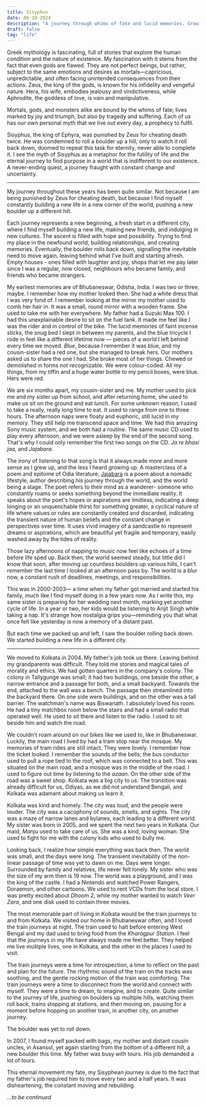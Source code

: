 ```yaml
---
title: Sisyphus
date: 06-10-2024
description: "A journey through whims of fate and lucid memories. Growing up, old and looking for the purpose of life."
draft: false
tag: "life"
---
```


Greek mythology is fascinating, full of stories that explore the human condition and the nature of existence. My fascination with it stems from the fact that even gods are flawed. They are not perfect beings, but rather, subject to the same emotions and desires as mortals—capricious, unpredictable, and often facing unintended consequences from their actions. Zeus, the king of the gods, is known for his infidelity and vengeful nature. Hera, his wife, embodies jealousy and vindictiveness, while Aphrodite, the goddess of love, is vain and manipulative.

Mortals, gods, and monsters alike are bound by the whims of fate; lives marked by joy and triumph, but also by tragedy and suffering. Each of us has our own personal myth that we live out every day, a prophecy to fulfil. 

Sisyphus, the king of Ephyra, was punished by Zeus for cheating death twice. He was condemned to roll a boulder up a hill, only to watch it roll back down, doomed to repeat this task for eternity, never able to complete it. I see the myth of Sisyphus as a metaphor for the futility of life and the eternal journey to find purpose in a world that is indifferent to our existence. A never-ending quest, a journey fraught with constant change and uncertainty.

---

My journey throughout these years has been quite similar. Not because I am being punished by Zeus for cheating death, but because I find myself constantly building a new life in a new corner of the world, pushing a new boulder up a different hill.

Each journey represents a new beginning, a fresh start in a different city, where I find myself building a new life, making new friends, and indulging in new cultures. The ascent is filled with hope and possibility. Trying to find my place in the newfound world, building relationships, and creating memories. Eventually, the boulder rolls back down, signalling the inevitable need to move again, leaving behind what I've built and starting afresh. Empty houses - ones filled with laughter and joy, shops that let me pay later since I was a regular, now closed, neighbours who became family, and friends who became strangers. 

My earliest memories are of Bhubaneswar, Odisha, India. I was two or three, maybe. I remember how my mother looked then. She had a white dress that I was very fond of. I remember looking at the mirror my mother used to comb her hair in. It was a small, round mirror with a wooden frame. She used to take me with her everywhere. My father had a Suzuki Max 100. I had this unexplainable desire to sit on the fuel tank. It made me feel like I was the rider and in control of the bike. The lucid memories of faint incense sticks, the snug bed I slept in between my parents, and the blue tricycle I rode in feel like a different lifetime now — pieces of a world I left behind every time we moved. *Blue*, because I remember it was blue, and my cousin-sister had a red one, but she managed to break hers. Our mothers asked us to share the one I had. She broke most of her things. Chewed or demolished in forms not recognizable. We were colour-coded. All my things, from my tiffin and a huge water bottle to my pencil boxes, were blue. Hers were red.

We are six months apart, my cousin-sister and me. My mother used to pick me and my sister up from school, and after returning home, she used to make us sit on the ground and eat lunch. For some unknown reason, I used to take a really, really long time to eat. It used to range from one to three hours. The afternoon naps were floaty and euphoric, still lucid in my memory. They still help me transcend space and time. We had this amazing Sony music system, and we both had a routine. The same music CD used to play every afternoon, and we were asleep by the end of the second song. That's why I could only remember the first two songs on the CD. *Ja re bhasi jaa*, and *Jajabara*.

The irony of listening to that song is that it always made more and more sense as I grew up, and the less I heard growing up. A masterclass of a poem and epitome of Odia literature, [Jajabara](https://music.apple.com/us/album/jajabara-original-motion-picture-soundtrack-ep/1380220136) is a poem about a nomadic lifestyle, author describing his journey through the world, and the world being a stage. The poet refers to their mind as a wanderer- someone who constantly roams or seeks something beyond the immediate reality. It speaks about the poet's hopes or aspirations are limitless, indicating a deep longing or an unquenchable thirst for something greater, a cyclical nature of life where values or rules are constantly created and discarded, indicating the transient nature of human beliefs and the constant change in perspectives over time. It uses vivid imagery of a sandcastle to represent dreams or aspirations, which are beautiful yet fragile and temporary, easily washed away by the tides of reality.

Those lazy afternoons of napping to music now feel like echoes of a time before life sped up. Back then, the world seemed steady, but little did I know that soon, after moving up countless boulders up various hills, I can't remember the last time I looked at an afternoon pass by. The world is a blur now, a constant rush of deadlines, meetings, and responsibilities.

This was in 2000-2003— a time when my father got married and started his family, much like I find myself doing in a few years now. As I write this, my same sister is preparing for her wedding next month, marking yet another cycle of life. In a year or two, her kids would be listening to Arijit Singh while taking a nap. It's strange how nostalgia grips you—reminding you that what once felt like yesterday is now a memory of a distant past.

But each time we packed up and left, I saw the boulder rolling back down. We started building a new life in a different city.

---

We moved to Kolkata in 2004. My father's job took us there. Leaving behind my grandparents was difficult. They told me stories and magical tales of morality and ethics. We had gotten quarters in the company's colony. The colony in Tallygunge was small; it had two buildings, one beside the other, a narrow entrance and a passage for both, and a small backyard. Towards the end, attached to the wall was a bench. The passage then streamlined into the backyard there. On one side were buildings, and on the other was a tall barrier. The watchman's name was Biswanath. I absolutely loved his room. He had a tiny matchbox room below the stairs and had a small radio that operated well. He used to sit there and listen to the radio. I used to sit beside him and watch the road. 

We couldn't roam around on our bikes like we used to, like in Bhubaneswar. Luckily, the main road I lived by had a tram stop near the mosque. My memories of tram rides are still intact. They were lovely. I remember how the ticket looked. I remember the sounds of the bells; the bus conductor used to pull a rope tied to the roof, which was connected to a bell. This was situated on the main road, and a mosque was in the middle of the road. I used to figure out time by listening to the *azaan*. On the other side of the road was a sweet shop. Kolkata was a big city to us. The transition was already difficult for us, Odiyas, as we did not understand Bengali, and Kolkata was adamant about making us learn it. 

Kolkata was kind and homely. The city was loud, and the people were louder. The city was a cacophony of sounds, smells, and sights. The city was a maze of narrow lanes and bylanes, each leading to a different world. My sister was born in 2005, and we spent the next two years in Kolkata. Our maid, *Manju* used to take care of us. She was a kind, loving woman. She used to fight for me with the colony kids who used to bully me.

Looking back, I realize how simple everything was back then. The world was small, and the days were long. The transient inevitability of the non-linear passage of time was yet to dawn on me. Days were longer. Surrounded by family and relatives, life never felt lonely. My sister who was the size of my arm then is 19 now. The world was a playground, and I was the king of the castle. I had a Nintendo and watched Power Rangers, Doraemon, and other cartoons. We used to rent VCDs from the local store. I was pretty excited about *Dhoom 2*, while my mother wanted to watch *Veer Zara*, and one disk used to contain three movies. 


The most memorable part of living in Kolkata would be the train journeys to and from Kolkata. We visited our home in Bhubaneswar often, and I loved the train journeys at night. The train used to halt before entering West Bengal and my dad used to bring food from the *Kharagpur Station*. I feel that the journeys in my life have always made me feel better. They helped me live mulitple lives, one in Kolkata, and the other in the places I used to visit. 

The train journeys were a time for introspection, a time to reflect on the past and plan for the future. The rhythmic sound of the train on the tracks was soothing, and the gentle rocking motion of the train was comforting. The train journeys were a time to disconnect from the world and connect with myself. They were a time to dream, to imagine, and to create. Quite similar to the journey of life, pushing on boulders up multiple hills, watching them roll back, trains stopping at stations, and then moving on, pausing for a moment before hopping on another train, in another city, on another journey.

The boulder was yet to roll down. 

In 2007, I found myself packed with bags, my mother and distant cousin uncles, in Asansol, yet again starting from the bottom of a different hill, a new boulder this time. My father was busy with tours. His job demanded a lot of tours. 

This eternal movement my fate, my Sisyphean journey is due to the fact that my father's job required him to move every two and a half years. It was disheartening, the constant moving and rebuilding.

*...to be continued*

<!-- 
// TODO: Add more memories of Kolkata

// TODO: Move to Asansol

// Asansol would be the second biggest one

// TODO: Move to Jajpur, Odisha

// TODO: Move to Cuttack, Odisha

// TODO: Move to Jamshedpur, Jharkhand - the biggest one

// TODO: Move to Hyderabad, Telangana

// TODO: Move to Bangalore, Karnataka

// TODO: Move to Chandigarh, Punjab

// TODO: Back to Bhubaneswar, Odisha

// TODO: Move to Bangalore, Karnataka

// TODO: Move to New York, USA - current -->



<!-- Each time, I find myself answering the same question: what does this even achieve? It feels futile, like I'm stuck in a never-ending cycle of building and rebuilding, always searching for something that remains just out of reach. But perhaps that is the point. After years of pushing the boulder up countless hills, I've come to realize that life isn't about reaching the summit. Like Sisyphus, perhaps the struggle itself is where we find meaning—an endless journey of rediscovery, with memories and experiences as the boulders we carry along the way. It is about taking the sourest lemons life has to offer and turning it into something resembling lemonade.

Only memories remain, and the journey is all that matters. After all, that's all we are, really, memories. And memories are all we leave behind. -->